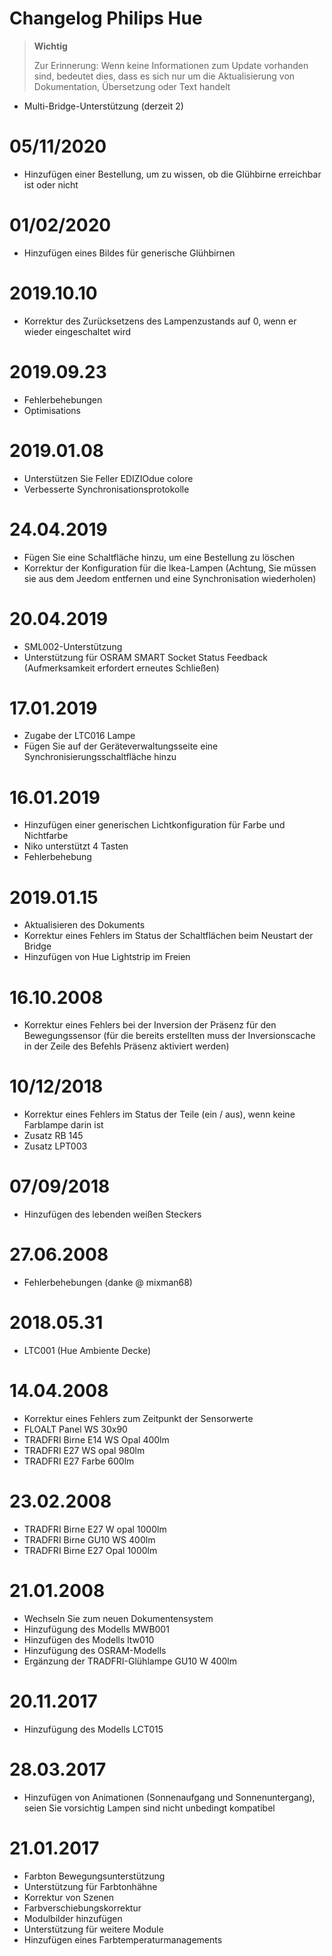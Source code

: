 # Changelog Philips Hue

>**Wichtig**
>
>Zur Erinnerung: Wenn keine Informationen zum Update vorhanden sind, bedeutet dies, dass es sich nur um die Aktualisierung von Dokumentation, Übersetzung oder Text handelt

- Multi-Bridge-Unterstützung (derzeit 2)

# 05/11/2020

- Hinzufügen einer Bestellung, um zu wissen, ob die Glühbirne erreichbar ist oder nicht

# 01/02/2020

- Hinzufügen eines Bildes für generische Glühbirnen

# 2019.10.10

- Korrektur des Zurücksetzens des Lampenzustands auf 0, wenn er wieder eingeschaltet wird

# 2019.09.23

- Fehlerbehebungen
- Optimisations

# 2019.01.08

- Unterstützen Sie Feller EDIZIOdue colore
- Verbesserte Synchronisationsprotokolle

# 24.04.2019

- Fügen Sie eine Schaltfläche hinzu, um eine Bestellung zu löschen
- Korrektur der Konfiguration für die Ikea-Lampen (Achtung, Sie müssen sie aus dem Jeedom entfernen und eine Synchronisation wiederholen)

# 20.04.2019

- SML002-Unterstützung
- Unterstützung für OSRAM SMART Socket Status Feedback (Aufmerksamkeit erfordert erneutes Schließen)

# 17.01.2019

- Zugabe der LTC016 Lampe
- Fügen Sie auf der Geräteverwaltungsseite eine Synchronisierungsschaltfläche hinzu

# 16.01.2019

- Hinzufügen einer generischen Lichtkonfiguration für Farbe und Nichtfarbe
- Niko unterstützt 4 Tasten
- Fehlerbehebung

# 2019.01.15

- Aktualisieren des Dokuments
- Korrektur eines Fehlers im Status der Schaltflächen beim Neustart der Bridge
- Hinzufügen von Hue Lightstrip im Freien

# 16.10.2008

- Korrektur eines Fehlers bei der Inversion der Präsenz für den Bewegungssensor (für die bereits erstellten muss der Inversionscache in der Zeile des Befehls Präsenz aktiviert werden)

# 10/12/2018

- Korrektur eines Fehlers im Status der Teile (ein / aus), wenn keine Farblampe darin ist
- Zusatz RB 145
- Zusatz LPT003

# 07/09/2018

- Hinzufügen des lebenden weißen Steckers

# 27.06.2008

- Fehlerbehebungen (danke @ mixman68)

# 2018.05.31

-	LTC001 (Hue Ambiente Decke)

# 14.04.2008

-   Korrektur eines Fehlers zum Zeitpunkt der Sensorwerte
-   FLOALT Panel WS 30x90
-   TRADFRI Birne E14 WS Opal 400lm
-	TRADFRI E27 WS opal 980lm
-	TRADFRI E27 Farbe 600lm

# 23.02.2008

-	TRADFRI Birne E27 W opal 1000lm
-	TRADFRI Birne GU10 WS 400lm
-	TRADFRI Birne E27 Opal 1000lm

# 21.01.2008

- 	Wechseln Sie zum neuen Dokumentensystem
-   Hinzufügung des Modells MWB001
-   Hinzufügen des Modells ltw010
-   Hinzufügung des OSRAM-Modells
-   Ergänzung der TRADFRI-Glühlampe GU10 W 400lm

# 20.11.2017

-   Hinzufügung des Modells LCT015

# 28.03.2017

-   Hinzufügen von Animationen (Sonnenaufgang und Sonnenuntergang), seien Sie vorsichtig
    Lampen sind nicht unbedingt kompatibel

# 21.01.2017

-   Farbton Bewegungsunterstützung
-   Unterstützung für Farbtonhähne
-   Korrektur von Szenen
-   Farbverschiebungskorrektur
-   Modulbilder hinzufügen
-   Unterstützung für weitere Module
-   Hinzufügen eines Farbtemperaturmanagements
